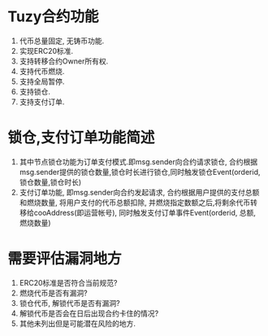 # Tuzy合约功能

1. 代币总量固定, 无铸币功能.
2. 实现ERC20标准.
3. 支持转移合约Owner所有权.
4. 支持代币燃烧.
5. 支持全局暂停.
6. 支持锁仓.
7. 支持支付订单.

# 锁仓,支付订单功能简述
1. 其中节点锁仓功能为订单支付模式.即msg.sender向合约请求锁仓, 合约根据msg.sender提供的锁仓数量,锁仓时长进行锁仓,同时触发锁仓Event(orderid,锁仓数量,锁仓时长)
2. 支付订单功能, 即msg.sender向合约发起请求, 合约根据用户提供的支付总额和燃烧数量, 将用户支付的代币总额扣除, 并燃烧指定数额之后,将剩余代币转移给cooAddress(即运营帐号), 同时触发支付订单事件Event(orderid, 总额, 燃烧数量)

# 需要评估漏洞地方
1. ERC20标准是否符合当前规范?
2. 燃烧代币是否有漏洞?
3. 锁仓代币, 解锁代币是否有漏洞?
4. 解锁代币是否会在日后出现合约卡住的情况?
5. 其他未列出但是可能潜在风险的地方.
